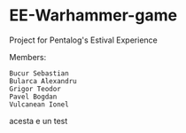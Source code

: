 # EE-Warhammer-game

Project for Pentalog's Estival Experience  
  
Members:  
  
    Bucur Sebastian  
    Bularca Alexandru  
    Grigor Teodor  
    Pavel Bogdan  
    Vulcanean Ionel  

acesta e un test

